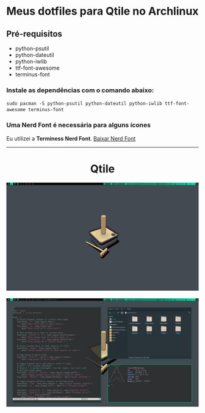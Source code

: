 # Meus dotfiles para Qtile no Archlinux

## Pré-requisitos

- python-psutil
- python-dateutil
- python-iwlib
- ttf-font-awesome
- terminus-font

### Instale as dependências com o comando abaixo:
    sudo pacman -S python-psutil python-dateutil python-iwlib ttf-font-awesome terminus-font

### Uma Nerd Font é necessária para alguns ícones
Eu utilizei a **Terminess Nerd Font**.
<a href="https://www.nerdfonts.com/font-downloads">Baixar Nerd Font</a>

---

<h1 align="center">Qtile</h1>
<div align="center">
  <img alt="Captura de tela" src="https://github.com/stenioas/myarch/blob/master/screenshots/qtile_desktop.png" />
  </br></br>
  <img alt="Captura de tela" src="https://github.com/stenioas/myarch/blob/master/screenshots/qtile_layout.png" />
</div>
